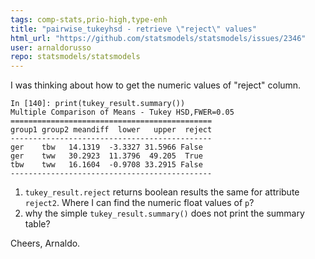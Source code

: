 ```yaml
---
tags: comp-stats,prio-high,type-enh
title: "pairwise_tukeyhsd - retrieve \"reject\" values"
html_url: "https://github.com/statsmodels/statsmodels/issues/2346"
user: arnaldorusso
repo: statsmodels/statsmodels
---
```


I was thinking about how to get the numeric values of "reject" column.

```
In [140]: print(tukey_result.summary())
Multiple Comparison of Means - Tukey HSD,FWER=0.05
=============================================
group1 group2 meandiff  lower   upper  reject
---------------------------------------------
ger    tbw   14.1319  -3.3327 31.5966 False 
ger    tww   30.2923  11.3796  49.205  True 
tbw    tww   16.1604  -0.9708 33.2915 False 
---------------------------------------------
```
1. `tukey_result.reject` returns boolean results the same for attribute `reject2`. Where I can find the numeric float values of `p`?
2. why the simple `tukey_result.summary()` does not print the summary table?

Cheers,
Arnaldo. 
